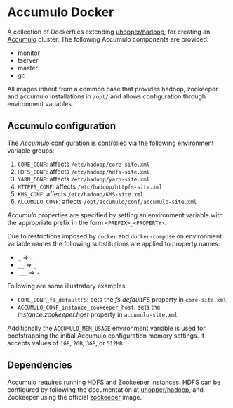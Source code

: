 Accumulo Docker
===============

A collection of Dockerfiles extending [uhopper/hadoop](https://bitbucket.org/uhopper/hadoop-docker), for creating an [Accumulo](https://accumulo.apache.org) cluster. The following Accumulo components are provided:

* monitor
* tserver
* master
* gc

All images inherit from a common base that provides hadoop, zookeeper and accumulo installations in `/opt/` and allows configuration through environment variables.

## Accumulo configuration

The *Accumulo* configuration is controlled via the following environment
variable groups:

1. `CORE_CONF`: affects `/etc/hadoop/core-site.xml`
1. `HDFS_CONF`: affects `/etc/hadoop/hdfs-site.xml`
1. `YARN_CONF`: affects `/etc/hadoop/yarn-site.xml`
1. `HTTPFS_CONF`: affects `/etc/hadoop/httpfs-site.xml`
1. `KMS_CONF`: affects `/etc/hadoop/KMS-site.xml` 
1. `ACCUMULO_CONF`: affects `/opt/accumulo/conf/accumulo-site.xml`

*Accumulo* properties are specified by setting an environment variable with the
appropriate prefix in the form `<PREFIX>_<PROPERTY>`.

Due to restrictions imposed by `docker` and `docker-compose` on
environment variable names the following substitutions are applied to
property names:

* `_` => `.`
* `__` => `_`
* `___` => `-`

Following are some illustratory examples:

* `CORE_CONF_fs_defaultFS`: sets the *fs.defaultFS* property in
`core-site.xml`
* `ACCUMULO_CONF_instance_zookeeper_host`: sets the
  *instance.zookeeper.host* property in `accumulo-site.xml`

Additionally the `ACCUMULO_MEM_USAGE` environment variable is used for bootstrapping the initial Accumulo configuration memory settings. It accepts values of `1GB`, `2GB`, `3GB`, or `512MB`.

## Dependencies

Accumulo requires running HDFS and Zookeeper instances. HDFS can be configured by following the documentation at [uhopper/hadoop](https://hub.docker.com/r/uhopper/hadoop/), and Zookeeper using the official [zookeeper](https://hub.docker.com/_/zookeeper/) image.

